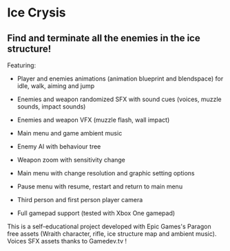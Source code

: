 # Ice Crysis
## Find and terminate all the enemies in the ice structure!

Featuring:

- Player and enemies animations (animation blueprint and blendspace) for idle, walk, aiming and jump

- Enemies and weapon randomized SFX  with sound cues (voices, muzzle sounds, impact sounds)

- Enemies and weapon VFX (muzzle flash, wall impact)

- Main menu and game ambient music

- Enemy AI with behaviour tree

- Weapon zoom with sensitivity change

- Main menu with change resolution and graphic setting options

- Pause menu with resume, restart and return to main menu

- Third person and first person player camera

- Full gamepad support (tested with Xbox One gamepad)

This is a self-educational project developed with Epic Games's Paragon free assets (Wraith character, rifle, ice structure  map and ambient music).  Voices SFX assets thanks to Gamedev.tv !
